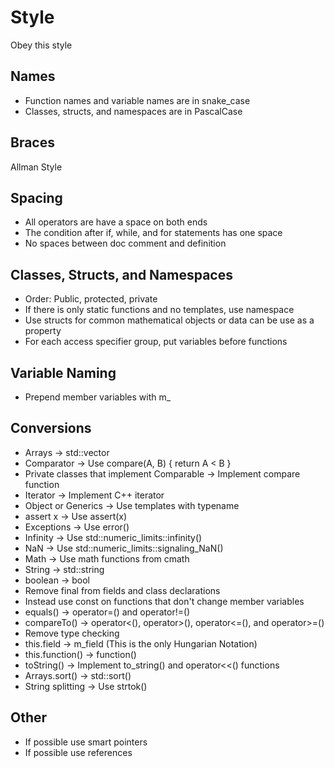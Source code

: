 # Style
Obey this style

## Names
* Function names and variable names are in snake_case
* Classes, structs, and namespaces are in PascalCase

## Braces
Allman Style

## Spacing
* All operators are have a space on both ends
* The condition after if, while, and for statements has one space
* No spaces between doc comment and definition

## Classes, Structs, and Namespaces
* Order: Public, protected, private
* If there is only static functions and no templates, use namespace
* Use structs for common mathematical objects or data can be use as a property
* For each access specifier group, put variables before functions

## Variable Naming
* Prepend member variables with m_

## Conversions
* Arrays -> std::vector
* Comparator -> Use compare(A, B) { return A < B }
* Private classes that implement Comparable -> Implement compare function
* Iterator -> Implement C++ iterator
* Object or Generics -> Use templates with typename
* assert x -> Use assert(x)
* Exceptions -> Use error()
* Infinity -> Use std::numeric_limits::infinity()
* NaN -> Use std::numeric_limits::signaling_NaN()
* Math -> Use math functions from cmath
* String -> std::string
* boolean -> bool
* Remove final from fields and class declarations
* Instead use const on functions that don't change member variables
* equals() -> operator=() and operator!=()
* compareTo() -> operator<(), operator>(), operator<=(), and operator>=()
* Remove type checking
* this.field -> m_field (This is the only Hungarian Notation)
* this.function() -> function()
* toString() -> Implement to_string() and operator<<() functions
* Arrays.sort() -> std::sort()
* String splitting -> Use strtok()

## Other
* If possible use smart pointers
* If possible use references